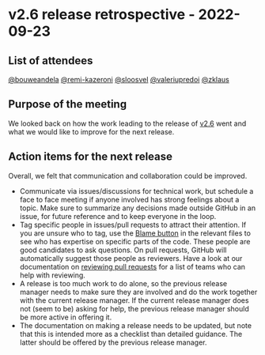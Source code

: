 # v2.6 release retrospective - 2022-09-23

## List of attendees

[@bouweandela](https://github.com/bouweandela)
[@remi-kazeroni](https://github.com/remi-kazeroni)
[@sloosvel](https://github.com/sloosvel)
[@valeriupredoi](https://github.com/valeriupredoi)
[@zklaus](https://github.com/zklaus)

## Purpose of the meeting

We looked back on how the work leading to the release of
[v2.6](https://docs.esmvaltool.org/en/latest/community/release_strategy.html#past-releases)
went and what we would like to improve for the next release.

## Action items for the next release

Overall, we felt that communication and collaboration could be improved.

- Communicate via issues/discussions for technical work, but schedule
  a face to face meeting if anyone involved has strong feelings about a topic.
  Make sure to summarize any decisions made outside GitHub in an issue, for
  future reference and to keep everyone in the loop.
- Tag specific people in issues/pull requests to attract their attention.
  If you are unsure who to tag, use the
  [Blame button](https://docs.github.com/en/repositories/working-with-files/using-files/viewing-a-file#viewing-the-line-by-line-revision-history-for-a-file)
  in the relevant files to see who has expertise on specific parts of the code.
  These people are good candidates to ask questions.
  On pull requests, GitHub will automatically suggest those people as
  reviewers.
  Have a look at our documentation on
  [reviewing pull requests](https://docs.esmvaltool.org/en/latest/community/review.html)
  for a list of teams who can help with reviewing.
- A release is too much work to do alone, so the previous release manager
  needs to make sure they are involved and do the work together with the
  current release manager.
  If the current release manager does not (seem to be) asking for help, the
  previous release manager should be more active in offering it.
- The documentation on making a release needs to be updated, but note that
  this is intended more as a checklist than detailed guidance.
  The latter should be offered by the previous release manager.
